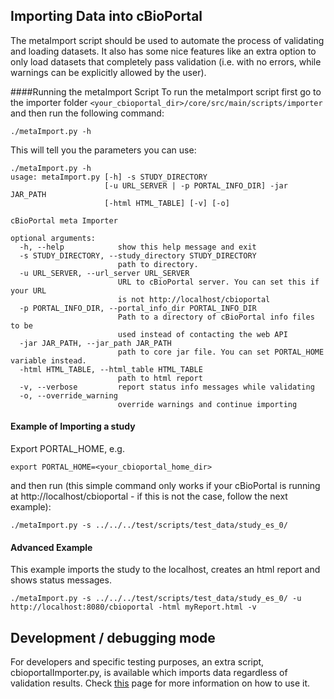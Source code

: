 ## Importing Data into cBioPortal
The metaImport script should be used to automate the process of validating and loading datasets. It also has some nice features like an extra option to only load datasets that completely pass validation (i.e. with no errors, while warnings can be explicitly allowed by the user). 

####Running the metaImport Script
To run the metaImport script first go to the importer folder
`<your_cbioportal_dir>/core/src/main/scripts/importer` 
and then run the following command:
```
./metaImport.py -h
```
This will tell you the parameters you can use: 
```
./metaImport.py -h
usage: metaImport.py [-h] -s STUDY_DIRECTORY
                     [-u URL_SERVER | -p PORTAL_INFO_DIR] -jar JAR_PATH
                     [-html HTML_TABLE] [-v] [-o]

cBioPortal meta Importer

optional arguments:
  -h, --help            show this help message and exit
  -s STUDY_DIRECTORY, --study_directory STUDY_DIRECTORY
                        path to directory.
  -u URL_SERVER, --url_server URL_SERVER
                        URL to cBioPortal server. You can set this if your URL
                        is not http://localhost/cbioportal
  -p PORTAL_INFO_DIR, --portal_info_dir PORTAL_INFO_DIR
                        Path to a directory of cBioPortal info files to be
                        used instead of contacting the web API
  -jar JAR_PATH, --jar_path JAR_PATH
                        path to core jar file. You can set PORTAL_HOME variable instead.
  -html HTML_TABLE, --html_table HTML_TABLE
                        path to html report
  -v, --verbose         report status info messages while validating
  -o, --override_warning
                        override warnings and continue importing
```

#### Example of Importing a study
Export PORTAL_HOME, e.g.

```
export PORTAL_HOME=<your_cbioportal_home_dir>
```

and then run (this simple command only works if your cBioPortal is running at http://localhost/cbioportal - if this is not the case, follow the next example):

```
./metaImport.py -s ../../../test/scripts/test_data/study_es_0/
```

#### Advanced Example
This example imports the study to the localhost, creates an html report and shows status messages.
```
./metaImport.py -s ../../../test/scripts/test_data/study_es_0/ -u http://localhost:8080/cbioportal -html myReport.html -v
```

## Development / debugging mode
For developers and specific testing purposes, an extra script, cbioportalImporter.py, is available which imports data regardless of validation results. Check [this](Development,-debugging-and-maintenance-mode-using-cbioportalImporter.md) page for more information on how to use it.
